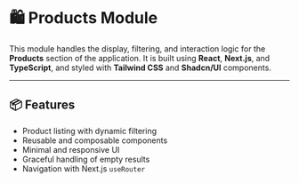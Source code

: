 # 🛍️ Products Module

This module handles the display, filtering, and interaction logic for the **Products** section of the application. It is built using **React**, **Next.js**, and **TypeScript**, and styled with **Tailwind CSS** and **Shadcn/UI** components.

---

## 📦 Features

- Product listing with dynamic filtering
- Reusable and composable components
- Minimal and responsive UI
- Graceful handling of empty results
- Navigation with Next.js `useRouter`
